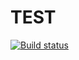 # TEST

[![Build status](https://ci.appveyor.com/api/projects/status/yfv8r124vwce1ilt?svg=true)](https://ci.appveyor.com/project/SashaMikheytseva/typescript)